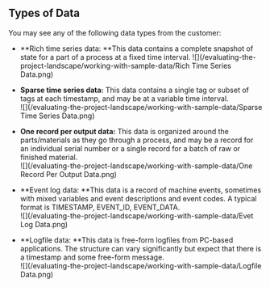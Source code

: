 ## Types of Data

You may see any of the following data types from the customer:

* **Rich time series data: **This data contains a complete snapshot of state for a part of a process at a fixed time interval.
  ![](/evaluating-the-project-landscape/working-with-sample-data/Rich Time Series Data.png)

* **Sparse time series data:** This data contains a single tag or subset of tags at each timestamp, and may be at a variable time interval.  
  ![](/evaluating-the-project-landscape/working-with-sample-data/Sparse Time Series Data.png)

* **One record per output data:** This data is organized around the parts/materials as they go through a process, and may be a record for an individual serial number or a single record for a batch of raw or finished material.  
  ![](/evaluating-the-project-landscape/working-with-sample-data/One Record Per Output Data.png)

* **Event log data: **This data is a record of machine events, sometimes with mixed variables and event descriptions and event codes. A typical format is TIMESTAMP, EVENT\_ID, EVENT\_DATA.  
  ![](/evaluating-the-project-landscape/working-with-sample-data/Evet Log Data.png)

* **Logfile data: **This data is free-form logfiles from PC-based applications. The structure can vary significantly but expect that there is a timestamp and some free-form message.  
  ![](/evaluating-the-project-landscape/working-with-sample-data/Logfile Data.png)



